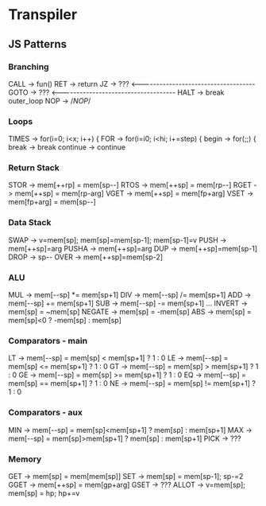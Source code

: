 # Transpiler

## JS Patterns

### Branching
CALL -> fun()
RET  -> return
JZ   -> ??? <------------------------------------
GOTO -> ??? <------------------------------------
HALT -> break outer_loop
NOP  -> /*NOP*/

### Loops
TIMES    -> for(i=0; i<x; i++) {
FOR      -> for(i=i0; i<hi; i+=step) {
begin    -> for(;;) {
break    -> break
continue -> continue

### Return Stack
STOR -> mem[++rp] = mem[sp--]
RTOS -> mem[++sp] = mem[rp--]
RGET -> mem[++sp] = mem[rp-arg]
VGET -> mem[++sp] = mem[fp+arg]
VSET -> mem[fp+arg] = mem[sp--]

### Data Stack
SWAP  -> v=mem[sp]; mem[sp]=mem[sp-1]; mem[sp-1]=v
PUSH  -> mem[++sp]=arg
PUSHA -> mem[++sp]=arg
DUP   -> mem[++sp]=mem[sp-1]
DROP  -> sp--
OVER  -> mem[++sp]=mem[sp-2]

### ALU
MUL -> mem[--sp] *= mem[sp+1]
DIV -> mem[--sp] /= mem[sp+1]
ADD -> mem[--sp] += mem[sp+1]
SUB -> mem[--sp] -= mem[sp+1]
...
INVERT -> mem[sp] = ~mem[sp]
NEGATE -> mem[sp] = -mem[sp]
ABS    -> mem[sp] = mem[sp]<0 ? -mem[sp] : mem[sp]

### Comparators - main
LT -> mem[--sp] = mem[sp] <  mem[sp+1] ? 1 : 0
LE -> mem[--sp] = mem[sp] <= mem[sp+1] ? 1 : 0
GT -> mem[--sp] = mem[sp] >  mem[sp+1] ? 1 : 0
GE -> mem[--sp] = mem[sp] >= mem[sp+1] ? 1 : 0
EQ -> mem[--sp] = mem[sp] == mem[sp+1] ? 1 : 0
NE -> mem[--sp] = mem[sp] != mem[sp+1] ? 1 : 0

### Comparators - aux
MIN  -> mem[--sp] = mem[sp]<mem[sp+1] ? mem[sp] : mem[sp+1]
MAX  -> mem[--sp] = mem[sp]>mem[sp+1] ? mem[sp] : mem[sp+1]
PICK -> ???

### Memory
GET   -> mem[sp] = mem[mem[sp]]
SET   -> mem[sp] = mem[sp-1]; sp-=2
GGET  -> mem[++sp] = mem[gp+arg]
GSET  -> ???
ALLOT -> v=mem[sp]; mem[sp] = hp; hp+=v
